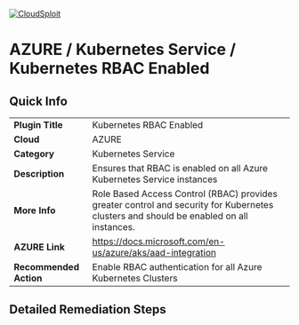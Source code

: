[![CloudSploit](https://cloudsploit.com/img/logo-new-big-text-100.png "CloudSploit")](https://cloudsploit.com)

# AZURE / Kubernetes Service / Kubernetes RBAC Enabled

## Quick Info

| | |
|-|-|
| **Plugin Title** | Kubernetes RBAC Enabled |
| **Cloud** | AZURE |
| **Category** | Kubernetes Service |
| **Description** | Ensures that RBAC is enabled on all Azure Kubernetes Service instances |
| **More Info** | Role Based Access Control (RBAC) provides greater control and security for Kubernetes clusters and should be enabled on all instances. |
| **AZURE Link** | https://docs.microsoft.com/en-us/azure/aks/aad-integration |
| **Recommended Action** | Enable RBAC authentication for all Azure Kubernetes Clusters |

## Detailed Remediation Steps


